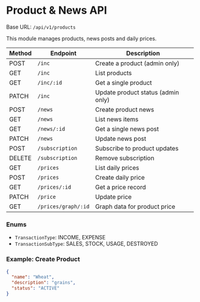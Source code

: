 # Product & News API

Base URL: `/api/v1/products`

This module manages products, news posts and daily prices.

| Method | Endpoint | Description |
| ------ | -------- | ----------- |
| POST | `/inc` | Create a product (admin only) |
| GET | `/inc` | List products |
| GET | `/inc/:id` | Get a single product |
| PATCH | `/inc` | Update product status (admin only) |
| POST | `/news` | Create product news |
| GET | `/news` | List news items |
| GET | `/news/:id` | Get a single news post |
| PATCH | `/news` | Update news post |
| POST | `/subscription` | Subscribe to product updates |
| DELETE | `/subscription` | Remove subscription |
| GET | `/prices` | List daily prices |
| POST | `/prices` | Create daily price |
| GET | `/prices/:id` | Get a price record |
| PATCH | `/price` | Update price |
| GET | `/prices/graph/:id` | Graph data for product price |

### Enums
- `TransactionType`: INCOME, EXPENSE
- `TransactionSubType`: SALES, STOCK, USAGE, DESTROYED

### Example: Create Product
```json
{
  "name": "Wheat",
  "description": "grains",
  "status": "ACTIVE"
}
```
